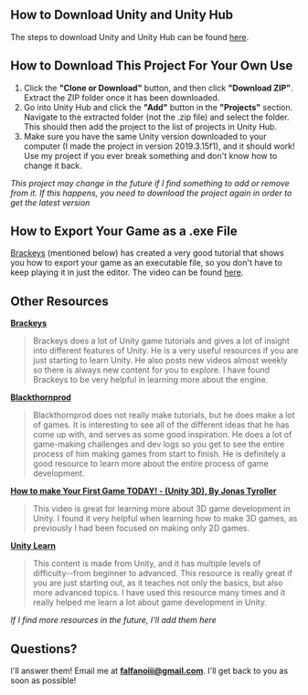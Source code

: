 ## How to Download Unity and Unity Hub

The steps to download Unity and Unity Hub can be found [here](https://docs.google.com/document/d/15NiVcG2Cs3mtyLjP3SllXkHrGloU9hATYiKMnP6-2aY/edit).

## How to Download This Project For Your Own Use

1. Click the **"Clone or Download"** button, and then click **"Download ZIP"**. Extract the ZIP folder once it has been downloaded.
2. Go into Unity Hub and click the **"Add"** button in the **"Projects"** section. Navigate to the extracted folder (not the .zip file) and select the folder. This should then add the project to the list of projects in Unity Hub.
3. Make sure you have the same Unity version downloaded to your computer (I made the project in version 2019.3.15f1), and it should work! Use my project if you ever break something and don't know how to change it back.

*This project may change in the future if I find something to add or remove from it. If this happens, you need to download the project again in order to get the latest version*

## How to Export Your Game as a .exe File

[Brackeys](https://www.youtube.com/user/Brackeys) (mentioned below) has created a very good tutorial that shows you how to export your game as an executable file, so you don't have to keep playing it in just the editor. The video can be found [here](youtube.com/watch?v=7nxKAtxGSn8).

## Other Resources

**[Brackeys](https://www.youtube.com/user/Brackeys)**
> Brackeys does a lot of Unity game tutorials and gives a lot of insight into different features of Unity. He is a very useful resources if you are just starting to learn Unity. He also posts new videos almost weekly so there is always new content for you to explore. I have found Brackeys to be very helpful in learning more about the engine.

**[Blackthornprod](https://www.youtube.com/channel/UC9Z1XWw1kmnvOOFsj6Bzy2g)**
> Blackthornprod does not really make tutorials, but he does make a lot of games. It is interesting to see all of the different ideas that he has come up with, and serves as some good inspiration. He does a lot of game-making challenges and dev logs so you get to see the entire process of him making games from start to finish. He is definitely a good resource to learn more about the entire process of game development.

**[How to make Your First Game TODAY! - (Unity 3D), By Jonas Tyroller](https://www.youtube.com/watch?v=pCBqgREiSUE)**
> This video is great for learning more about 3D game development in Unity. I found it very helpful when learning how to make 3D games, as previously I had been focused on making only 2D games.

**[Unity Learn](https://learn.unity.com/)**
> This content is made from Unity, and it has multiple levels of difficulty--from beginner to advanced. This resource is really great if you are just starting out, as it teaches not only the basics, but also more advanced topics. I have used this resource many times and it really helped me learn a lot about game development in Unity.

*If I find more resources in the future, I'll add them here*

## Questions?

I'll answer them! Email me at **falfanoiii@gmail.com**. I'll get back to you as soon as possible!
